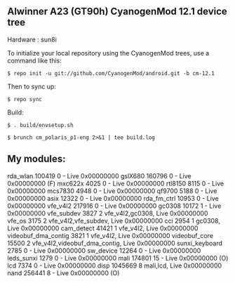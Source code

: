 Alwinner A23 (GT90h) CyanogenMod 12.1 device tree
----------------------------------------------------
Hardware	: sun8i

To initialize your local repository using the CyanogenMod trees, use a command like this:

    $ repo init -u git://github.com/CyanogenMod/android.git -b cm-12.1

Then to sync up:

    $ repo sync

Build:

	$ . build/envsetup.sh

	$ brunch cm_polaris_p1-eng 2>&1 | tee build.log



My modules:
-------------------------------------------
rda_wlan 100419		 	0 - Live 0x00000000
gslX680 160796		 	0 - Live 0x00000000 (F)
mxc622x 4025		 	0 - Live 0x00000000
rtl8150 8115 			0 - Live 0x00000000
mcs7830 4948 			0 - Live 0x00000000
qf9700 5188 			0 - Live 0x00000000
asix 12322 				0 - Live 0x00000000
rda_fm_ctrl 10953 		0 - Live 0x00000000
vfe_v4l2 217916 		0 - Live 0x00000000
gc0308 10172 			1 - Live 0x00000000
vfe_subdev 3827 		2 vfe_v4l2,gc0308, Live 0x00000000
vfe_os 3175 			2 vfe_v4l2,vfe_subdev, Live 0x00000000
cci 2954 				1 gc0308, Live 0x00000000
cam_detect 41421 		1 vfe_v4l2, Live 0x00000000
videobuf_dma_contig 3821 1 vfe_v4l2, Live 0x00000000
videobuf_core 15500 	2 vfe_v4l2,videobuf_dma_contig, Live 0x00000000
sunxi_keyboard 2785 	0 - Live 0x00000000
sw_device 12264 		0 - Live 0x00000000
leds_sunxi 1279 		0 - Live 0x00000000
mali 174801 			15 - Live 0x00000000 (O)
lcd 7374 				0 - Live 0x00000000
disp 1045669 			8 mali,lcd, Live 0x00000000
nand 256441 			8 - Live 0x00000000 (O)

